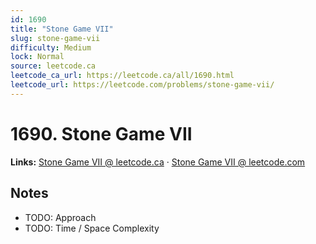 ```yaml
--- 
id: 1690
title: "Stone Game VII"
slug: stone-game-vii
difficulty: Medium
lock: Normal
source: leetcode.ca
leetcode_ca_url: https://leetcode.ca/all/1690.html
leetcode_url: https://leetcode.com/problems/stone-game-vii/
---
```


# 1690. Stone Game VII

**Links:** [Stone Game VII @ leetcode.ca](https://leetcode.ca/all/1690.html) · [Stone Game VII @ leetcode.com](https://leetcode.com/problems/stone-game-vii/)

## Notes
- TODO: Approach
- TODO: Time / Space Complexity

